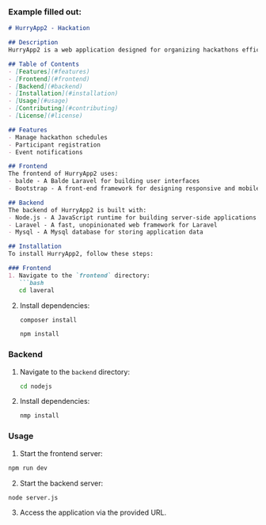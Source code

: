 
### Example filled out:

```markdown
# HurryApp2 - Hackation 

## Description
HurryApp2 is a web application designed for organizing hackathons efficiently.

## Table of Contents
- [Features](#features)
- [Frontend](#frontend)
- [Backend](#backend)
- [Installation](#installation)
- [Usage](#usage)
- [Contributing](#contributing)
- [License](#license)

## Features
- Manage hackathon schedules
- Participant registration
- Event notifications

## Frontend
The frontend of HurryApp2 uses:
- balde - A Balde Laravel for building user interfaces
- Bootstrap - A front-end framework for designing responsive and mobile-first websites

## Backend
The backend of HurryApp2 is built with:
- Node.js - A JavaScript runtime for building server-side applications
- Laravel - A fast, unopinionated web framework for Laravel
- Mysql - A Mysql database for storing application data

## Installation
To install HurryApp2, follow these steps:

### Frontend
1. Navigate to the `frontend` directory:
   ```bash
   cd laveral
   ```

2. Install dependencies:
   ```bash
   composer install
   ```
   ```bash
   npm install
   ```

### Backend
1. Navigate to the `backend` directory:
   ```bash
   cd nodejs
   ```
2. Install dependencies:
   ```bash
   nmp install
   ```

### Usage
   1. Start the frontend server:
   ```bash
   npm run dev
   ```

   2. Start the backend server:
   ```bash
   node server.js
   ```

   3. Access the application via the provided URL.


